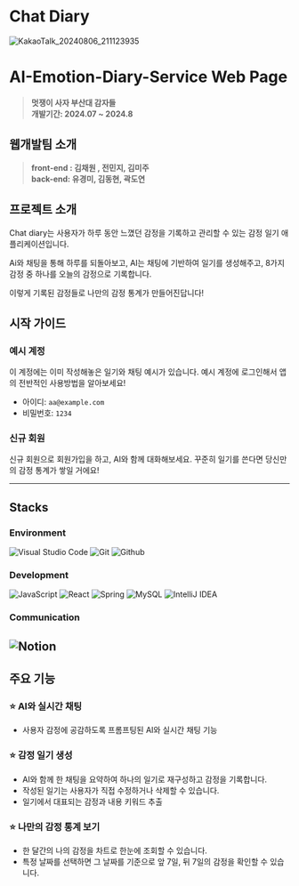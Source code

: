# Chat Diary

![KakaoTalk_20240806_211123935](https://github.com/user-attachments/assets/38f3ac41-e7d1-4e20-b61d-84359d9cd6ee)

# AI-Emotion-Diary-Service Web Page
> **멋쟁이 사자 부산대 감자들** <br/> **개발기간: 2024.07 ~ 2024.8**

## 웹개발팀 소개
> **front-end : 김채원 , 전민지, 김미주** <br/> **back-end: 유경미, 김동현, 곽도연**

## 프로젝트 소개

Chat diary는 사용자가 하루 동안 느꼈던 감정을 기록하고 관리할 수 있는 감정 일기 애플리케이션입니다.

Ai와 채팅을 통해 하루를 되돌아보고, AI는 채팅에 기반하여 일기를 생성해주고, 8가지 감정 중 하나를 오늘의 감정으로 기록합니다. 

이렇게 기록된 감정들로 나만의 감정 통계가 만들어진답니다!

## 시작 가이드

### 예시 계정
이 계정에는 이미 작성해놓은 일기와 채팅 예시가 있습니다.
예시 계정에 로그인해서 앱의 전반적인 사용방법을 알아보세요!
- 아이디: `aa@example.com`
- 비밀번호: `1234`


### 신규 회원

신규 회원으로 회원가입을 하고, AI와 함께 대화해보세요.
꾸준히 일기를 쓴다면 당신만의 감정 통계가 쌓일 거에요!

---

## Stacks

### Environment
![Visual Studio Code](https://img.shields.io/badge/Visual%20Studio%20Code-007ACC?style=for-the-badge&logo=Visual%20Studio%20Code&logoColor=white)
![Git](https://img.shields.io/badge/Git-F05032?style=for-the-badge&logo=Git&logoColor=white)
![Github](https://img.shields.io/badge/GitHub-181717?style=for-the-badge&logo=GitHub&logoColor=white)

### Development
![JavaScript](https://img.shields.io/badge/JavaScript-F7DF1E?style=for-the-badge&logo=Javascript&logoColor=white)
![React](https://img.shields.io/badge/React-20232A?style=for-the-badge&logo=react&logoColor=61DAFB)
![Spring](https://img.shields.io/badge/spring-%236DB33F.svg?style=for-the-badge&logo=spring&logoColor=white)
![MySQL](https://img.shields.io/badge/mysql-4479A1.svg?style=for-the-badge&logo=mysql&logoColor=white)
![IntelliJ IDEA](https://img.shields.io/badge/IntelliJIDEA-000000.svg?style=for-the-badge&logo=intellij-idea&logoColor=white)

### Communication
![Notion](https://img.shields.io/badge/Notion-000000?style=for-the-badge&logo=Notion&logoColor=white)
---
## 주요 기능 

### ⭐️ AI와 실시간 채팅
- 사용자 감정에 공감하도록 프롬프팅된 AI와 실시간 채팅 기능

### ⭐️ 감정 일기 생성
- AI와 함께 한 채팅을 요약하여 하나의 일기로 재구성하고 감정을 기록합니다.
- 작성된 일기는 사용자가 직접 수정하거나 삭제할 수 있습니다.
- 일기에서 대표되는 감정과 내용 키워드 추출

### ⭐️ 나만의 감정 통계 보기
- 한 달간의 나의 감정을 차트로 한눈에 조회할 수 있습니다.
- 특정 날짜를 선택하면 그 날짜를 기준으로 앞 7일, 뒤 7일의 감정을 확인할 수 있습니다.
